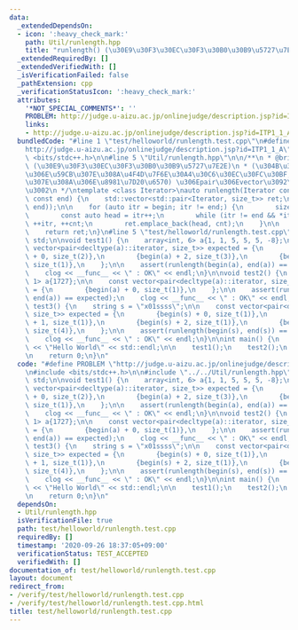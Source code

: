```yaml
---
data:
  _extendedDependsOn:
  - icon: ':heavy_check_mark:'
    path: Util/runlength.hpp
    title: "runlength() (\u30E9\u30F3\u30EC\u30F3\u30B0\u30B9\u5727\u7E2E)"
  _extendedRequiredBy: []
  _extendedVerifiedWith: []
  _isVerificationFailed: false
  _pathExtension: cpp
  _verificationStatusIcon: ':heavy_check_mark:'
  attributes:
    '*NOT_SPECIAL_COMMENTS*': ''
    PROBLEM: http://judge.u-aizu.ac.jp/onlinejudge/description.jsp?id=ITP1_1_A
    links:
    - http://judge.u-aizu.ac.jp/onlinejudge/description.jsp?id=ITP1_1_A
  bundledCode: "#line 1 \"test/helloworld/runlength.test.cpp\"\n#define PROBLEM \"\
    http://judge.u-aizu.ac.jp/onlinejudge/description.jsp?id=ITP1_1_A\"\n#include\
    \ <bits/stdc++.h>\n\n#line 5 \"Util/runlength.hpp\"\n\n/**\n * @brief runlength()\
    \ (\u30E9\u30F3\u30EC\u30F3\u30B0\u30B9\u5727\u7E2E)\n * (\u304B\u305F\u307E\u308A\
    \u306E\u59CB\u307E\u308A\u4F4D\u7F6E\u30A4\u30C6\u30EC\u30FC\u30BF, \u304B\u305F\
    \u307E\u308A\u306E\u8981\u7D20\u6570) \u306Epair\u306Evector\u3092\u8FD4\u3059\
    \u3002\n */\ntemplate <class Iterator>\nauto runlength(Iterator const begin, Iterator\
    \ const end) {\n    std::vector<std::pair<Iterator, size_t>> ret;\n    ret.reserve(std::distance(begin,\
    \ end));\n\n    for (auto itr = begin; itr != end;) {\n        size_t cnt = 1;\n\
    \        const auto head = itr++;\n        while (itr != end && *itr == *head)\
    \ ++itr, ++cnt;\n        ret.emplace_back(head, cnt);\n    }\n\n    ret.shrink_to_fit();\n\
    \    return ret;\n}\n#line 5 \"test/helloworld/runlength.test.cpp\"\n\nusing namespace\
    \ std;\n\nvoid test1() {\n    array<int, 6> a{1, 1, 5, 5, 5, -8};\n\n    const\
    \ vector<pair<decltype(a)::iterator, size_t>> expected = {\n        {begin(a)\
    \ + 0, size_t(2)},\n        {begin(a) + 2, size_t(3)},\n        {begin(a) + 5,\
    \ size_t(1)},\n    };\n\n    assert(runlength(begin(a), end(a)) == expected);\n\
    \    clog << __func__ << \" : OK\" << endl;\n}\n\nvoid test2() {\n    array<int,\
    \ 1> a{1727};\n\n    const vector<pair<decltype(a)::iterator, size_t>> expected\
    \ = {\n        {begin(a) + 0, size_t(1)},\n    };\n\n    assert(runlength(begin(a),\
    \ end(a)) == expected);\n    clog << __func__ << \" : OK\" << endl;\n}\n\nvoid\
    \ test3() {\n    string s = \"x01ssss\";\n\n    const vector<pair<decltype(s)::iterator,\
    \ size_t>> expected = {\n        {begin(s) + 0, size_t(1)},\n        {begin(s)\
    \ + 1, size_t(1)},\n        {begin(s) + 2, size_t(1)},\n        {begin(s) + 3,\
    \ size_t(4)},\n    };\n\n    assert(runlength(begin(s), end(s)) == expected);\n\
    \    clog << __func__ << \" : OK\" << endl;\n}\n\nint main() {\n    std::cout\
    \ << \"Hello World\" << std::endl;\n\n    test1();\n    test2();\n    test3();\n\
    \n    return 0;\n}\n"
  code: "#define PROBLEM \"http://judge.u-aizu.ac.jp/onlinejudge/description.jsp?id=ITP1_1_A\"\
    \n#include <bits/stdc++.h>\n\n#include \"../../Util/runlength.hpp\"\n\nusing namespace\
    \ std;\n\nvoid test1() {\n    array<int, 6> a{1, 1, 5, 5, 5, -8};\n\n    const\
    \ vector<pair<decltype(a)::iterator, size_t>> expected = {\n        {begin(a)\
    \ + 0, size_t(2)},\n        {begin(a) + 2, size_t(3)},\n        {begin(a) + 5,\
    \ size_t(1)},\n    };\n\n    assert(runlength(begin(a), end(a)) == expected);\n\
    \    clog << __func__ << \" : OK\" << endl;\n}\n\nvoid test2() {\n    array<int,\
    \ 1> a{1727};\n\n    const vector<pair<decltype(a)::iterator, size_t>> expected\
    \ = {\n        {begin(a) + 0, size_t(1)},\n    };\n\n    assert(runlength(begin(a),\
    \ end(a)) == expected);\n    clog << __func__ << \" : OK\" << endl;\n}\n\nvoid\
    \ test3() {\n    string s = \"x01ssss\";\n\n    const vector<pair<decltype(s)::iterator,\
    \ size_t>> expected = {\n        {begin(s) + 0, size_t(1)},\n        {begin(s)\
    \ + 1, size_t(1)},\n        {begin(s) + 2, size_t(1)},\n        {begin(s) + 3,\
    \ size_t(4)},\n    };\n\n    assert(runlength(begin(s), end(s)) == expected);\n\
    \    clog << __func__ << \" : OK\" << endl;\n}\n\nint main() {\n    std::cout\
    \ << \"Hello World\" << std::endl;\n\n    test1();\n    test2();\n    test3();\n\
    \n    return 0;\n}\n"
  dependsOn:
  - Util/runlength.hpp
  isVerificationFile: true
  path: test/helloworld/runlength.test.cpp
  requiredBy: []
  timestamp: '2020-09-26 18:37:05+09:00'
  verificationStatus: TEST_ACCEPTED
  verifiedWith: []
documentation_of: test/helloworld/runlength.test.cpp
layout: document
redirect_from:
- /verify/test/helloworld/runlength.test.cpp
- /verify/test/helloworld/runlength.test.cpp.html
title: test/helloworld/runlength.test.cpp
---
```

